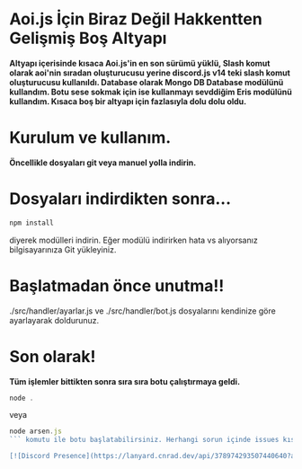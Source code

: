 # Aoi.js İçin Biraz Değil Hakkentten Gelişmiş Boş Altyapı
**Altyapı içerisinde kısaca Aoi.js'in en son sürümü yüklü, Slash komut olarak aoi'nin sıradan oluşturucusu yerine discord.js v14 teki slash komut oluşturucusu kullanıldı. Database olarak Mongo DB Database modülünü kullandım. Botu sese sokmak için ise kullanmayı sevddiğim Eris modülünü kullandım. Kısaca boş bir altyapı için fazlasıyla dolu dolu oldu.**

# Kurulum ve kullanım.
**Öncellikle dosyaları git veya manuel yolla indirin.**

# Dosyaları indirdikten sonra...
```js
npm install
```
diyerek modülleri indirin. Eğer modülü indirirken hata vs alıyorsanız bilgisayarınıza Git yükleyiniz.

# Başlatmadan önce unutma!!
./src/handler/ayarlar.js ve ./src/handler/bot.js dosyalarını kendinize göre ayarlayarak doldurunuz.

# Son olarak!
**Tüm işlemler bittikten sonra sıra sıra botu çalıştırmaya geldi.**
```js
node .
```
veya
```js
node arsen.js
``` komutu ile botu başlatabilirsiniz. Herhangi sorun içinde issues kısmında issue açabilir yada discord @cemilgrl adresi ile bana ulaşabilirsiniz 💖

[![Discord Presence](https://lanyard.cnrad.dev/api/378974293507440640?animated=true)](https://discord.com/users/378974293507440640)
